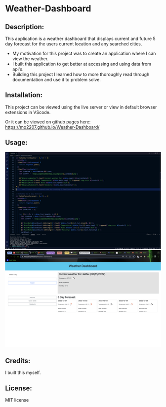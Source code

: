 # Weather-Dashboard

## Description:
  
This application is a weather dashboard that displays current and future 5 day forecast for the users current location and any searched cities.
  - My motivation for this project was to create an application where I can view the weather. 
  - I built this application to get better at accessing and using data from api's.
  - Building this project I learned how to more thoroughly read through documentation and use it to problem solve.
  
## Installation:
This project can be viewed using the live server or view in default browser extensions in VScode.

Or it can be viewed on github pages here: https://mo2207.github.io/Weather-Dashboard/

## Usage:
!["picture of weather-dashboard code"](/assets/images/weather-dashboard-code.png)
!["picture of weather-dashboard page"](/assets/images/weather-dashboard-page.png)

## Credits:
I built this myself.

## License:
MIT license
